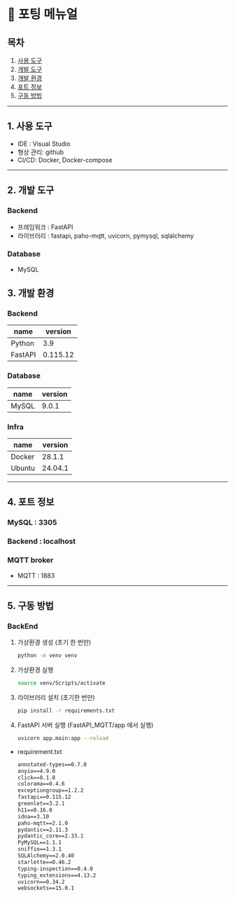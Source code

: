 # 📖 포팅 메뉴얼

## 목차

1. [사용 도구](#1-사용-도구)
2. [개발 도구](#2-개발-도구)
3. [개발 환경](#3-개발-환경)
4. [포트 정보](#4-포트-정보)
5. [구동 방법](#5-구동-방법)
---
## 1. 사용 도구

- IDE : Visual Studio
- 형상 관리: github
- CI/CD: Docker, Docker-compose

---
## 2. 개발 도구

<!-- ### Frontend -->

### Backend

- 프레임워크 : FastAPI
- 라이브러리 : fastapi, paho-mqtt, uvicorn, pymysql, sqlalchemy

### Database

- MySQL

## 3. 개발 환경

<!-- ### Frontend

| name       | version |
|------------|---------|
| Node.js    | 20.15.0 |
| Vue3       | 18.3.1  | -->

### Backend

| name         | version |
|--------------|---------|
| Python       | 3.9      |
| FastAPI      | 0.115.12   |

### Database

| name   | version |
|--------|---------|
| MySQL  | 9.0.1   |

### Infra

| name     | version                |
|----------|------------------------|
| Docker   | 28.1.1                 |
| Ubuntu   | 24.04.1             |

<!-- ### EM

| name           | version      |
|----------------|--------------|
| Raspberry Pi   | 5            |
| python         | 3.9          |
| Arduino        | D1 R2 mini, UNO | -->

---
## 4. 포트 정보

### MySQL : 3305

### Backend : localhost

<!-- ### FrontEnd : 5173 -->

### MQTT broker

- MQTT : 1883
<!-- - WebSocket : 9001 -->
---
## 5. 구동 방법

<!-- ### FrontEnd

```bash
cd FE

npm install 

npm run dev
``` -->

### BackEnd

1. 가상환경 생성 (초기 한 번만)
    ```bash
    python -m venv venv
    ```
2. 가상환경 실행
    ```bash
    source venv/Scripts/activate
    ```
3. 라이브러리 설치 (초기한 번만) 
    ```bash
    pip install -r requirements.txt
    ```
5. FastAPI 서버 실행 (FastAPI_MQTT/app 에서 실행)
    ```bash
    uvicorn app.main:app --reload
    ```

- requirement.txt

  ```txt
  annotated-types==0.7.0
  anyio==4.9.0
  click==8.1.8
  colorama==0.4.6
  exceptiongroup==1.2.2
  fastapi==0.115.12
  greenlet==3.2.1
  h11==0.16.0
  idna==3.10
  paho-mqtt==2.1.0
  pydantic==2.11.3
  pydantic_core==2.33.1
  PyMySQL==1.1.1
  sniffio==1.3.1
  SQLAlchemy==2.0.40
  starlette==0.46.2
  typing-inspection==0.4.0
  typing_extensions==4.13.2
  uvicorn==0.34.2
  websockets==15.0.1
  ```
